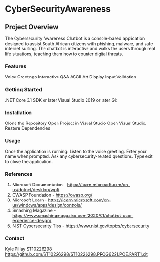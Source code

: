 # CyberSecurityAwareness
## Project Overview
The Cybersecurity Awareness Chatbot is a console-based application designed to assist South African citizens with phishing, malware, and safe internet surfing. The chatbot is interactive and walks the users through real life situations, teaching them how to counter digital threats.

### Features
Voice Greetings
Interactive Q&A
ASCII Art Display
Input Validation

### Getting Started
.NET Core 3.1 SDK or later
Visual Studio 2019 or later
Git 


### Installation
Clone the Repository
Open Project in Visual Studio
Open Visual Studio.
Restore Dependencies



### Usage
Once the application is running:
Listen to the voice greeting.
Enter your name when prompted.
Ask any cybersecurity-related questions.
Type exit to close the application.

### References
1. Microsoft Documentation - https://learn.microsoft.com/en-us/dotnet/desktop/wpf/
2. OWASP Foundation - https://owasp.org/
3. Microsoft Learn - https://learn.microsoft.com/en-us/windows/apps/design/controls/
4. Smashing Magazine - https://www.smashingmagazine.com/2020/01/chatbot-user-experience-design/
5. NIST Cybersecurity Tips - https://www.nist.gov/topics/cybersecurity



### Contact
Kyle Pillay
ST10226298
https://github.com/ST10226298/ST10226298.PROG6221.POE.PART1.git
